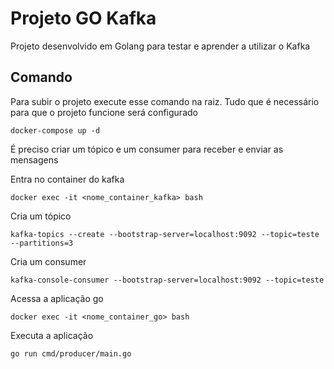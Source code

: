 # Projeto GO Kafka

Projeto desenvolvido em Golang para testar e aprender a utilizar o Kafka

## Comando

Para subir o projeto execute esse comando na raiz. Tudo que é necessário para que o projeto funcione será configurado

`docker-compose up -d` 

É preciso criar um tópico e um consumer para receber e enviar as mensagens

Entra no container do kafka

`docker exec -it <nome_container_kafka> bash`

Cria um tópico

`kafka-topics --create --bootstrap-server=localhost:9092 --topic=teste --partitions=3`

Cria um consumer

`kafka-console-consumer --bootstrap-server=localhost:9092 --topic=teste`

Acessa a aplicação go

`docker exec -it <nome_container_go> bash`

Executa a aplicação

`go run cmd/producer/main.go`